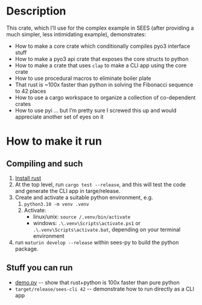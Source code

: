 # Description
This crate, which I’ll use for the complex example in SEES (after providing a much simpler, less intimidating example), demonstrates:
- How to make a core crate which conditionally compiles pyo3 interface stuff
- How to make a pyo3 api crate that exposes the core structs to python
- How to make a crate that uses `clap` to make a CLI app using the core crate
- How to use procedural macros to eliminate boiler plate
- That rust is ~100x faster than python in solving the Fibonacci sequence to 42 places
- How to use a cargo workspace to organize a collection of co-dependent crates
- How to use pyi … but I’m pretty sure I screwed this up and would appreciate another set of eyes on it

# How to make it run
## Compiling and such
1. [Install rust](https://www.rust-lang.org/tools/install)
1. At the top level, run `cargo test --release`, and this will test the code and generate the CLI app in targe/release.  
1. Create and activate a suitable python environment, e.g.
    1. `python3.10 -m venv .venv`
    1. Activate:
        - linux/unix: `source /.venv/bin/activate`
        - windows: `.\.venv\Scripts\activate.ps1` or `.\.venv\Scripts\activate.bat`, depending on your terminal environment
1. run `maturin develop --release` within sees-py to build the python package.  

## Stuff you can run
- [demo.py](demo.py) -- show that rust+python is 100x faster than pure python
- `target/release/sees-cli 42` -- demonstrate how to run directly as a CLI app

